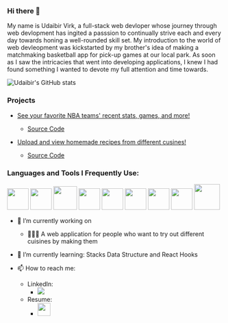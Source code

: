 ### Hi there 👋
My name is Udaibir Virk, a full-stack web devloper whose journey through web devlopment has ingited a passsion to continually strive each and every day towards honing a well-rounded skill set. My introduction to the world of web devleopment was kickstarted by my brother's idea of making a matchmaking basketball app for pick-up games at our local park. As soon as I saw the intricacies that went into developing applications, I knew I had found something I wanted to devote my full attention and time towards.

![Udaibir's GitHub stats](https://github-readme-stats.vercel.app/api?username=udaibirv&show_icons=true&theme=synthwave&hide=contribs,prs,stars)

### Projects 
   - <a href="https://udaibirv.github.io/ajax-project">See your favorite NBA teams' recent stats, games, and more!</a>
      - <a href="https://github.com/udaibirv/ajax-project">Source Code</a>
   
   - <a href="https://recipe-maker-app.herokuapp.com/">Upload and view homemade recipes from different cusines!</a>
      - <a href="https://github.com/udaibirv/myRecipe">Source Code</a>


### Languages and Tools I Frequently Use: 
<img src="https://user-images.githubusercontent.com/29240758/108287565-d37d1380-713f-11eb-9f1a-7edff78649da.png" width="50"> <img src="https://user-images.githubusercontent.com/29240758/108287722-1b9c3600-7140-11eb-8424-d2a6e439b8bf.png" width="50"> <img src="https://user-images.githubusercontent.com/29240758/108291348-0080f480-7147-11eb-9898-8e00b19a86b9.jpg" width="55">  <img src="https://user-images.githubusercontent.com/29240758/108288070-c4e32c00-7140-11eb-9901-a8772a755b7e.png" width="50"> <img src="https://user-images.githubusercontent.com/29240758/108288538-9ade3980-7141-11eb-854b-04c86399fffb.png" width="50"> <img src="https://user-images.githubusercontent.com/29240758/108295632-dd594380-714c-11eb-9286-f15cf804aba4.png" width="50"> <img src="https://user-images.githubusercontent.com/29240758/108288631-c5c88d80-7141-11eb-9446-6764bd3f19da.png" width="50"> <img src="https://user-images.githubusercontent.com/29240758/108288716-f3153b80-7141-11eb-8b47-ceeae7ed0201.png" width="50"> <img src="https://user-images.githubusercontent.com/29240758/108291116-910b0500-7146-11eb-8de9-d4128ac836ed.png" width="60">



- 🔭 I’m currently working on 
  -  👨🏽‍🍳 A web application for people who want to try out different cuisines by making them 

- 🌱 I’m currently learning: Stacks Data Structure and React Hooks

- 📫 How to reach me: 
   - LinkedIn:  
      - [<img src="https://user-images.githubusercontent.com/29240758/108280082-7b8be000-7132-11eb-959e-1912c005461b.png">][linkedin]
   - Resume:   
      - [<img src="https://user-images.githubusercontent.com/29240758/108418664-683a4c80-71e6-11eb-8d8c-58972a6fa8e3.png" height="30">][resume]





 [linkedin]: https://www.linkedin.com/in/udaibir-virk/
 [Resume]: https://docs.google.com/gview?url=https://github.com/udaibirv/resume/blob/main/Udaibir_Virk_.pdf
 [project]: https://udaibirv.github.io/ajax-project/
